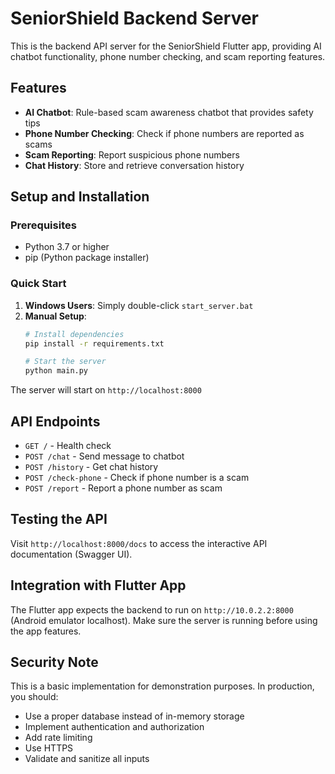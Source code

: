 # SeniorShield Backend Server

This is the backend API server for the SeniorShield Flutter app, providing AI chatbot functionality, phone number checking, and scam reporting features.

## Features

- **AI Chatbot**: Rule-based scam awareness chatbot that provides safety tips
- **Phone Number Checking**: Check if phone numbers are reported as scams
- **Scam Reporting**: Report suspicious phone numbers
- **Chat History**: Store and retrieve conversation history

## Setup and Installation

### Prerequisites
- Python 3.7 or higher
- pip (Python package installer)

### Quick Start

1. **Windows Users**: Simply double-click `start_server.bat`
2. **Manual Setup**:
   ```bash
   # Install dependencies
   pip install -r requirements.txt
   
   # Start the server
   python main.py
   ```

The server will start on `http://localhost:8000`

## API Endpoints

- `GET /` - Health check
- `POST /chat` - Send message to chatbot
- `POST /history` - Get chat history
- `POST /check-phone` - Check if phone number is a scam
- `POST /report` - Report a phone number as scam

## Testing the API

Visit `http://localhost:8000/docs` to access the interactive API documentation (Swagger UI).

## Integration with Flutter App

The Flutter app expects the backend to run on `http://10.0.2.2:8000` (Android emulator localhost). Make sure the server is running before using the app features.

## Security Note

This is a basic implementation for demonstration purposes. In production, you should:
- Use a proper database instead of in-memory storage
- Implement authentication and authorization
- Add rate limiting
- Use HTTPS
- Validate and sanitize all inputs